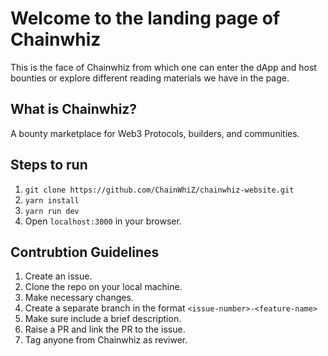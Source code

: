 # Welcome to the landing page of Chainwhiz

This is the face of Chainwhiz from which one can enter the dApp and host bounties or explore different reading materials we have in the page.

## What is Chainwhiz?
A bounty marketplace for Web3 Protocols, builders, and communities.

## Steps to run
1. `git clone https://github.com/ChainWhiZ/chainwhiz-website.git`
2. `yarn install`
3. `yarn run dev`
4. Open `localhost:3000` in your browser.

## Contrubtion Guidelines
1. Create an issue.
2. Clone the repo on your local machine.
3. Make necessary changes. 
4. Create a separate branch in the format `<issue-number>-<feature-name>`
5. Make sure include a brief description.
6. Raise a PR and link the PR to the issue.
7. Tag anyone from Chainwhiz as reviwer.

